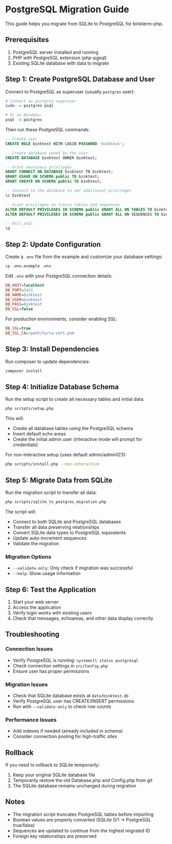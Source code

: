 # PostgreSQL Migration Guide

This guide helps you migrate from SQLite to PostgreSQL for binkterm-php.

## Prerequisites

1. PostgreSQL server installed and running
2. PHP with PostgreSQL extension (php-pgsql)
3. Existing SQLite database with data to migrate

## Step 1: Create PostgreSQL Database and User

Connect to PostgreSQL as superuser (usually `postgres` user):

```bash
# Connect as postgres superuser
sudo -u postgres psql

# Or on Windows:
psql -U postgres
```

Then run these PostgreSQL commands:

```sql
-- Create user
CREATE ROLE binktest WITH LOGIN PASSWORD 'binktest';

-- Create database owned by the user
CREATE DATABASE binktest OWNER binktest;

-- Grant necessary privileges
GRANT CONNECT ON DATABASE binktest TO binktest;
GRANT USAGE ON SCHEMA public TO binktest;
GRANT CREATE ON SCHEMA public TO binktest;

-- Connect to the database to set additional privileges
\c binktest

-- Grant privileges on future tables and sequences
ALTER DEFAULT PRIVILEGES IN SCHEMA public GRANT ALL ON TABLES TO binktest;
ALTER DEFAULT PRIVILEGES IN SCHEMA public GRANT ALL ON SEQUENCES TO binktest;

-- Exit psql
\q
```

## Step 2: Update Configuration

Create a `.env` file from the example and customize your database settings:

```bash
cp .env.example .env
```

Edit `.env` with your PostgreSQL connection details:

```ini
DB_HOST=localhost
DB_PORT=5432
DB_NAME=binktest
DB_USER=binktest
DB_PASS=binktest
DB_SSL=false
```

For production environments, consider enabling SSL:
```ini
DB_SSL=true
DB_SSL_CA=/path/to/ca-cert.pem
```

## Step 3: Install Dependencies

Run composer to update dependencies:

```bash
composer install
```

## Step 4: Initialize Database Schema

Run the setup script to create all necessary tables and initial data:

```bash
php scripts/setup.php
```

This will:
- Create all database tables using the PostgreSQL schema
- Insert default echo areas
- Create the initial admin user (interactive mode will prompt for credentials)

For non-interactive setup (uses default admin/admin123):
```bash
php scripts/install.php --non-interactive
```

## Step 5: Migrate Data from SQLite

Run the migration script to transfer all data:

```bash
php scripts/sqlite_to_postgres_migration.php
```

The script will:
- Connect to both SQLite and PostgreSQL databases
- Transfer all data preserving relationships  
- Convert SQLite data types to PostgreSQL equivalents
- Update auto-increment sequences
- Validate the migration

### Migration Options

- `--validate-only`: Only check if migration was successful
- `--help`: Show usage information

## Step 6: Test the Application

1. Start your web server
2. Access the application
3. Verify login works with existing users
4. Check that messages, echoareas, and other data display correctly

## Troubleshooting

### Connection Issues
- Verify PostgreSQL is running: `systemctl status postgresql`
- Check connection settings in `src/Config.php`
- Ensure user has proper permissions

### Migration Issues
- Check that SQLite database exists at `data/binktest.db`
- Verify PostgreSQL user has CREATE/INSERT permissions
- Run with `--validate-only` to check row counts

### Performance Issues
- Add indexes if needed (already included in schema)
- Consider connection pooling for high-traffic sites

## Rollback

If you need to rollback to SQLite temporarily:

1. Keep your original SQLite database file
2. Temporarily restore the old Database.php and Config.php from git
3. The SQLite database remains unchanged during migration

## Notes

- The migration script truncates PostgreSQL tables before importing
- Boolean values are properly converted (SQLite 0/1 → PostgreSQL true/false)  
- Sequences are updated to continue from the highest migrated ID
- Foreign key relationships are preserved